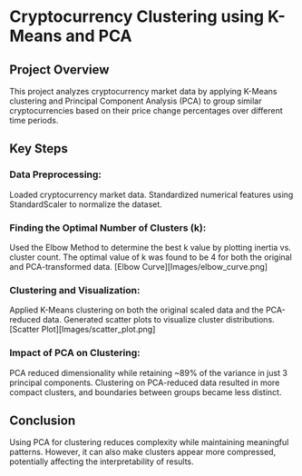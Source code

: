 # Cryptocurrency Clustering using K-Means and PCA

## Project Overview
This project analyzes cryptocurrency market data by applying K-Means clustering and Principal Component Analysis (PCA) to group similar cryptocurrencies based on their price change percentages over different time periods.

## Key Steps
### Data Preprocessing:
Loaded cryptocurrency market data.
Standardized numerical features using StandardScaler to normalize the dataset.

### Finding the Optimal Number of Clusters (k):
Used the Elbow Method to determine the best k value by plotting inertia vs. cluster count.
The optimal value of k was found to be 4 for both the original and PCA-transformed data.
[Elbow Curve][Images/elbow_curve.png]

### Clustering and Visualization:
Applied K-Means clustering on both the original scaled data and the PCA-reduced data.
Generated scatter plots to visualize cluster distributions.
[Scatter Plot][Images/scatter_plot.png]

### Impact of PCA on Clustering:
PCA reduced dimensionality while retaining ~89% of the variance in just 3 principal components.
Clustering on PCA-reduced data resulted in more compact clusters, and boundaries between groups became less distinct.

## Conclusion
Using PCA for clustering reduces complexity while maintaining meaningful patterns. However, it can also make clusters appear more compressed, potentially affecting the interpretability of results.

